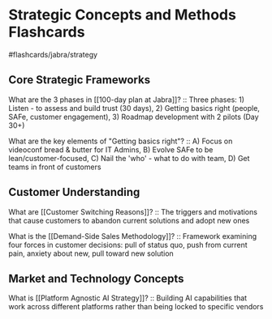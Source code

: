 # Strategic Concepts and Methods Flashcards
#flashcards/jabra/strategy

## Core Strategic Frameworks

What are the 3 phases in [[100-day plan at Jabra]]? :: Three phases: 1) Listen - to assess and build trust (30 days), 2) Getting basics right (people, SAFe, customer engagement), 3) Roadmap development with 2 pilots (Day 30+)
<!--SR:!2025-07-31,1,232-->

What are the key elements of "Getting basics right"? :: A) Focus on videoconf bread & butter for IT Admins, B) Evolve SAFe to be lean/customer-focused, C) Nail the 'who' - what to do with team, D) Get teams in front of customers
<!--SR:!2025-08-02,3,252-->

## Customer Understanding

What are [[Customer Switching Reasons]]? :: The triggers and motivations that cause customers to abandon current solutions and adopt new ones
<!--SR:!2025-08-02,3,252-->

What is the [[Demand-Side Sales Methodology]]? :: Framework examining four forces in customer decisions: pull of status quo, push from current pain, anxiety about new, pull toward new solution
<!--SR:!2025-08-02,3,252-->

## Market and Technology Concepts

What is [[Platform Agnostic AI Strategy]]? :: Building AI capabilities that work across different platforms rather than being locked to specific vendors
<!--SR:!2025-08-03,4,272-->
